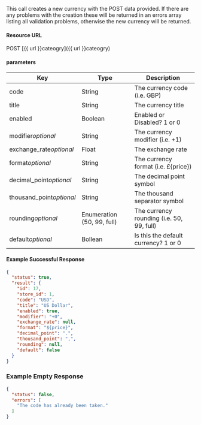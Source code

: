 <!--
@title Create new currency
@author Moltin Ltd
@description Creates a new currency

@sidebar 1
@family Currency
@rate No
@auth Yes
@format JSON
@http POST
@version beta
-->
This call creates a new currency with the POST data provided. If there are any problems with the creation these will be returned in an errors array listing all validation problems, otherwise the new currency will be returned.


#### Resource URL
POST [{{ url }}cateogry]({{ url }}cateogry)


#### parameters
Key | Type | Description
--- | ---- | -----------
code | String | The currency code (i.e. GBP)
title | String | The currency title
enabled | Boolean | Enabled or Disabled? 1 or 0 
modifier*optional* | String | The currency modifier (i.e. +1) 
exchange_rate*optional* | Float | The exchange rate
format*optional* | String | The currency format (i.e. £{price})
decimal_point*optional* | String | The decimal point symbol
thousand_point*optional* | String | The thousand separator symbol
rounding*optional* | Enumeration (50, 99, full) | The currency rounding (i.e. 50, 99, full)
default*optional* | Bollean | Is this the default currency? 1 or 0

<!--code-->
#### Example Successful Response
``` json
{
  "status": true,
  "result": {
    "id": 17,
    "store_id": 1,
    "code": "USD",
    "title": "US Dollar",
    "enabled": true,
    "modifier": "+0",
    "exchange_rate": null,
    "format": "${price}",
    "decimal_point": ".",
    "thousand_point": ",",
    "rounding": null,
    "default": false
  }
}
```


### Example Empty Response
``` json
{
  "status": false,
  "errors": [
    "The code has already been taken."
  ]
}
```
<!--/code-->